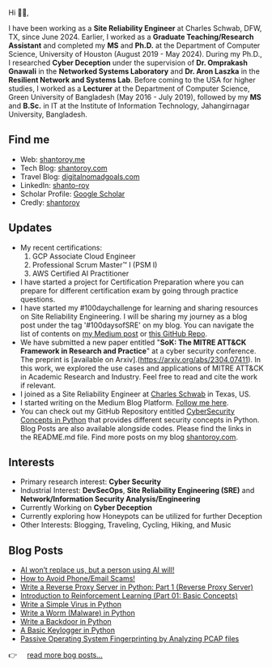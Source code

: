 
Hi 👋🏻,

I have been working as a **Site Reliability Engineer** at Charles Schwab, DFW, TX, since June 2024. Earlier, I worked as a **Graduate Teaching/Research Assistant** and completed my **MS** and **Ph.D.** at the Department of Computer Science, University of Houston (August 2019 - May 2024). During my Ph.D., I researched **Cyber Deception** under the supervision of **Dr. Omprakash Gnawali** in the **Networked Systems Laboratory** and **Dr. Aron Laszka** in the **Resilient Network and Systems Lab**. Before coming to the USA for higher studies, I worked as a **Lecturer** at the Department of Computer Science, Green University of Bangladesh (May 2016 - July 2019), followed by my **MS** and **B.Sc.** in IT at the Institute of Information Technology, Jahangirnagar University, Bangladesh.

## Find me

- Web: [shantoroy.me][2]
- Tech Blog: [shantoroy.com][3]
- Travel Blog: [digitalnomadgoals.com](https://digitalnomadgoals.com/)
- LinkedIn: [shanto-roy][4]
- Scholar Profile: [Google Scholar](https://scholar.google.com/citations?user=OMGYMbwAAAAJ&hl=en)
- Credly: [shantoroy](credly.com/users/shantoroy)

## Updates
- My recent certifications:
  1. GCP Associate Cloud Engineer
  2. Professional Scrum Master™ I (PSM I)
  3. AWS Certified AI Practitioner
- I have started a project for Certification Preparation where you can prepare for different certification exam by going through practice questions.
- I have started my #100daychallenge for learning and sharing resources on Site Reliability Engineering. I will be sharing my journey as a blog post under the tag '#100daysofSRE' on my blog. You can navigate the list of contents on [my Medium post](https://medium.com/@shantoroy/learning-about-site-reliability-engineering-with-the-100daysofsre-challenge-66380323c0d1) or [this GitHub Repo](https://www.google.com/url?q=https%3A%2F%2Fgithub.com%2Fshantoroy%2Fsite-reliability-engineering-101&sa=D). 
- We have submitted a new paper entitled "**SoK: The MITRE ATT&CK Framework in Research and Practice**" at a cyber security conference. The preprint is [available on Arxiv].(https://arxiv.org/abs/2304.07411). In this work, we explored the use cases and applications of MITRE ATT&CK in Academic Research and Industry. Feel free to read and cite the work if relevant.
- I joined as a Site Reliability Engineer at [Charles Schwab](https://www.schwab.com/) in Texas, US.
- I started writing on the Medium Blog Platform. [Follow me here](https://medium.com/@shantoroy). 
- You can check out my GitHub Repository entitled [CyberSecurity Concepts in Python](https://github.com/shantoroy/intro-2-cybersecurity-in-python) that provides different security concepts in Python. Blog Posts are also available alongside codes. Please find the links in the README.md file. Find more posts on my blog [shantoroy.com](https://shantoroy.com/).


## Interests
- Primary research interest: **Cyber Security**
- Industrial Interest: **DevSecOps**, **Site Reliability Engineering (SRE)** and **Network/Information Security Analysis/Engineering**
- Currently Working on **Cyber Deception**
- Currently exploring how Honeypots can be utilized for further Deception
- Other Interests: Blogging, Traveling, Cycling, Hiking, and Music


## Blog Posts
- [AI won’t replace us, but a person using AI will!](https://medium.com/@shantoroy/ai-wont-replace-us-but-a-person-using-ai-will-d73d84c665ce)
- [How to Avoid Phone/Email Scams!](https://medium.com/@shantoroy/how-to-avoid-phone-email-scams-fb7294f0701f)
- [Write a Reverse Proxy Server in Python: Part 1 (Reverse Proxy Server)](https://shantoroy.com/network/write-a-reverse-proxy-server-in-python/)
- [Introduction to Reinforcement Learning (Part 01: Basic Concepts)](https://shantoroy.com/reinforcement-learning/intro-to-reinforcement-learning-part1-basic-concepts/)
- [Write a Simple Virus in Python](https://shantoroy.com/security/write-a-virus-in-python/)
- [Write a Worm (Malware) in Python](https://shantoroy.com/security/write-a-worm-malware-in-python/)
- [Write a Backdoor in Python](https://shantoroy.com/security/simple-backdoor-using-python/)
- [A Basic Keylogger in Python](https://shantoroy.com/security/a-simple-keylogger-in-python/)
- [Passive Operating System Fingerprinting by Analyzing PCAP files](https://shantoroy.com/security/operating-system-fingerprinting/)

:point_right: &nbsp;&nbsp;&nbsp; [read more bog posts...](https://www.shantoroy.com)

[2]: https://www.shantoroy.me
[3]: https://www.shantoroy.com
[4]: https://www.linkedin.com/in/shanto-roy/
